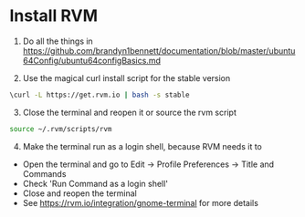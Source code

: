 Install RVM
=============

1. Do all the things in https://github.com/brandyn1bennett/documentation/blob/master/ubuntu64Config/ubuntu64configBasics.md

2. Use the magical curl install script for the stable version
  
  ```bash
  \curl -L https://get.rvm.io | bash -s stable
  ```

3. Close the terminal and reopen it or source the rvm script

  ```bash
  source ~/.rvm/scripts/rvm
  ```

4. Make the terminal run as a login shell, because RVM needs it to 
  * Open the terminal and go to Edit -> Profile Preferences -> Title and Commands
  * Check 'Run Command as a login shell'
  * Close and reopen the terminal
  * See https://rvm.io/integration/gnome-terminal for more details
